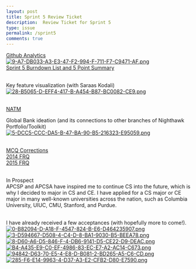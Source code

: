 ```yaml
---
layout: post
title: Sprint 5 Review Ticket
description:  Review Ticket for Sprint 5
type: issue
permalink: /sprint5
comments: true
---
```


[Github Analytics](https://github.com/dino596)<br>
[![9-A7-DB033-A3-E3-47-F2-994-F-711-F7-C9471-AF.png](https://i.postimg.cc/28tvh7g3/9-A7-DB033-A3-E3-47-F2-994-F-711-F7-C9471-AF.png)](https://postimg.cc/2V4Vfhkf)<br>
[Sprint 5 Burndown List and 5 Point Summary](https://github.com/dino596/arthur_2025/issues/6)<br><br>

Key feature visualization (with Saraas Kodali)<br>
[![28-B5065-D-EFF4-417-B-A454-B87-BC0082-CE9.png](https://i.postimg.cc/wMkrwc1s/28-B5065-D-EFF4-417-B-A454-B87-BC0082-CE9.png)](https://postimg.cc/9wr1M9tW)<br><br>

[NATM](https://dino596.github.io/arthur_2025/natm)

Global Bank ideation (and its connections to other branches of Nighthawk Portfolio/Toolkit)<br>
[![5-DCC5-CCC-DA5-B-47-BA-90-B5-216323-E95059.png](https://i.postimg.cc/DZjk5tBL/5-DCC5-CCC-DA5-B-47-BA-90-B5-216323-E95059.png)](https://postimg.cc/xJz41Fr1)<br><br>

[MCQ Corrections](https://dino596.github.io/arthur_2025/mcq)<br>
[2014 FRQ](https://dino596.github.io/arthur_2025/2014)<br>
[2015 FRQ](https://dino596.github.io/arthur_2025/2015)<br><br>

In Prospect<br>
APCSP and APCSA have inspired me to continue CS into the future, which is why I decided to major in CS and CE. I have applied for a CS major or CE major in many well-known universities across the nation, such as Columbia University, UIUC, CMU, Stanford, and Purdue.<br><br>

I have already received a few acceptances (with hopefully more to come!).<br>
[![0-B82094-D-A18-F-4547-824-B-E6-D464235907.png](https://i.postimg.cc/SNXdnw93/0-B82094-D-A18-F-4547-824-B-E6-D464235907.png)](https://postimg.cc/QH31PY0J)<br>
[![3-D594667-D508-4-C4-D-8-BA1-9030-B5-BEEA78.png](https://i.postimg.cc/NM98KX9T/3-D594667-D508-4-C4-D-8-BA1-9030-B5-BEEA78.png)](https://postimg.cc/N9t2V5xf)<br>
[![8-D60-A6-D5-846-F-4-DB6-9141-D5-CE22-D9-DEAC.png](https://i.postimg.cc/1tBSN8km/8-D60-A6-D5-846-F-4-DB6-9141-D5-CE22-D9-DEAC.png)](https://postimg.cc/1n82k3R2)<br>
[![B4-A435-E9-C0-EF-4986-83-EC-E7-A2-AC14-C673.png](https://i.postimg.cc/HL74x57M/B4-A435-E9-C0-EF-4986-83-EC-E7-A2-AC14-C673.png)](https://postimg.cc/SXkz1ndQ)<br>
[![94842-D63-70-E5-4-E8-D-B081-2-BD265-A5-C6-CD.png](https://i.postimg.cc/kgCQBPKy/94842-D63-70-E5-4-E8-D-B081-2-BD265-A5-C6-CD.png)](https://postimg.cc/4m87SM8K)<br>
[![285-F6-E14-9963-4-D37-A3-E2-CFB2-D80-E7590.png](https://i.postimg.cc/43NpQv87/285-F6-E14-9963-4-D37-A3-E2-CFB2-D80-E7590.png)](https://postimg.cc/jDmWsfYt)<br><br>

